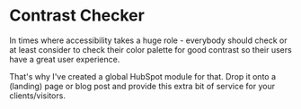 <h1> Contrast Checker </h1>

In times where accessibility takes a huge role - everybody should check or at least consider to check their color palette for good contrast so their users have a great user experience. 

That's why I've created a global HubSpot module for that. Drop it onto a (landing) page or blog post and provide this extra bit of service for your clients/visitors. 

